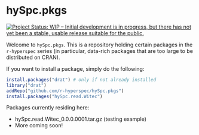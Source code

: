 # hySpc.pkgs

[![Project Status: WIP – Initial development is in progress, but there has not yet been a stable, usable release suitable for the public.](https://www.repostatus.org/badges/latest/wip.svg)](https://www.repostatus.org/#wip)

Welcome to `hySpc.pkgs`.  This is a repository holding certain packages in the `r-hyperspec` series (in particular, data-rich packages that are too large to be distributed on CRAN).

If you want to install a package, simply do the following:

```r
install.packages("drat") # only if not already installed
library("drat")
addRepo("github.com/r-hyperspec/hySpc.pkgs")
install.packages("hySpc.read.Witec")
```

Packages currently residing here:

* hySpc.read.Witec_0.0.0.0001.tar.gz (testing example)
* More coming soon!
